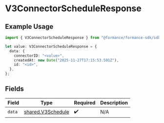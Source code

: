 # V3ConnectorScheduleResponse

## Example Usage

```typescript
import { V3ConnectorScheduleResponse } from "@formance/formance-sdk/sdk/models/shared";

let value: V3ConnectorScheduleResponse = {
  data: {
    connectorID: "<value>",
    createdAt: new Date("2025-11-27T17:15:53.591Z"),
    id: "<id>",
  },
};
```

## Fields

| Field                                                         | Type                                                          | Required                                                      | Description                                                   |
| ------------------------------------------------------------- | ------------------------------------------------------------- | ------------------------------------------------------------- | ------------------------------------------------------------- |
| `data`                                                        | [shared.V3Schedule](../../../sdk/models/shared/v3schedule.md) | :heavy_check_mark:                                            | N/A                                                           |